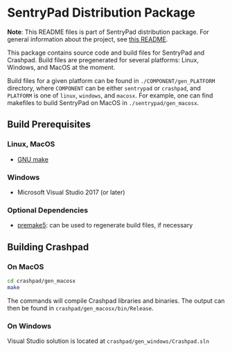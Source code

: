# SentryPad Distribution Package

**Note**: This README files is part of SentryPad distribution package. For general information about the project, see [this README](https://github.com/getsentry/sentrypad/blob/master/README.md).

This package contains source code and build files for SentryPad and Crashpad. Build files are pregenerated for several platforms: Linux, Windows, and MacOS at the moment.

Build files for a given platform can be found in `./COMPONENT/gen_PLATFORM` directory, where `COMPONENT` can be either `sentrypad` or `crashpad`, and `PLATFORM` is one of `linux`, `windows`, and `macosx`. For example, one can find makefiles to build SentryPad on MacOS in `./sentrypad/gen_macosx`.

## Build Prerequisites

### Linux, MacOS

* [GNU make](https://www.gnu.org/software/make/)

### Windows

* Microsoft Visual Studio 2017 (or later)

### Optional Dependencies

* [premake5](https://premake.github.io/download.html#v5): can be used to regenerate build files, if necessary

## Building Crashpad

### On MacOS

```sh
cd crashpad/gen_macosx
make
```

The commands will compile Crashpad libraries and binaries. The output can then be found in `crashpad/gen_macosx/bin/Release`.

### On Windows

Visual Studio solution is located at `crashpad/gen_windows/Crashpad.sln`
